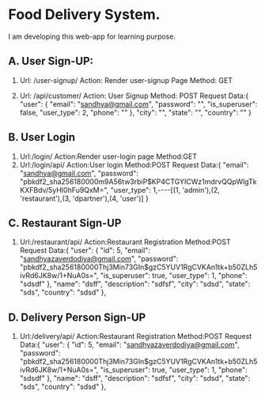 # Food Delivery System.
I am developing this web-app for learning purpose.



A. User Sign-UP:
-------------------
1.  Url: /user-signup/
    Action: Render user-signup Page
    Method: GET
    
2.  Url: /api/customer/
    Action: User Signup
    Method: POST
    Request Data:{
    "user": {
        "email": "sandhya@gmail.com",
        "password": "",
        "is_superuser": false,
        "user_type": 2,
        "phone": ""
    },
    "city": "",
    "state": "",
    "country": ""
}
	
B. User Login
-------------------
1. Url:/login/
   Action:Render user-login page
   Method:GET
2. Url:/login/api/
   Action:User login
   Method:POST
   Request Data:{
   "email": "sandhya@gmail.com",
   "password": "pbkdf2_sha256$180000$m9A56tw3rbiP$KP4CTGYICWz1mdrvQQpWlgTkKXFBdv/5yHI0hFu9QxM=",
   "user_type": 1,----[(1, 'admin'),(2, 'restaurant'),(3, 'dpartner'),(4, 'user')]
   }
   
   
C. Restaurant Sign-UP
-------------------
1. Url:/restaurant/api/
   Action:Restaurant Registration
   Method:POST
   Request Data:{
        "user": {
            "id": 5,
            "email": "sandhyazaverdodiya@gmail.com",
            "password": "pbkdf2_sha256$180000$Thj3Min73GIn$gzC5YUV1RgCVKAn1tk+b50ZLh5ivRd6JK8w/1+NuA0s=",
            "is_superuser": true,
            "user_type": 1,
            "phone": "sdsdf"
        },
        "name": "dsff",
        "description": "sdfsf",
        "city": "sdsd",
        "state": "sds",
        "country": "sdsd"
    },
	
D. Delivery Person Sign-UP
-------------------
1. Url:/delivery/api/
   Action:Restaurant Registration
   Method:POST
   Request Data:{
        "user": {
            "id": 5,
            "email": "sandhyazaverdodiya@gmail.com",
            "password": "pbkdf2_sha256$180000$Thj3Min73GIn$gzC5YUV1RgCVKAn1tk+b50ZLh5ivRd6JK8w/1+NuA0s=",
            "is_superuser": true,
            "user_type": 1,
            "phone": "sdsdf"
        },
        "name": "dsff",
        "description": "sdfsf",
        "city": "sdsd",
        "state": "sds",
        "country": "sdsd"
    },